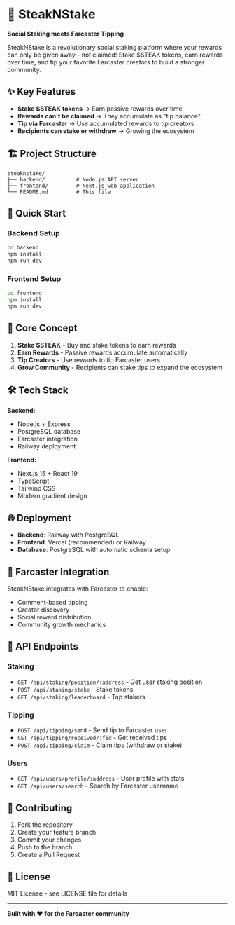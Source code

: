 # 🥩 SteakNStake

**Social Staking meets Farcaster Tipping**

SteakNStake is a revolutionary social staking platform where your rewards can only be given away - not claimed! Stake $STEAK tokens, earn rewards over time, and tip your favorite Farcaster creators to build a stronger community.

## ✨ Key Features

- **Stake $STEAK tokens** → Earn passive rewards over time
- **Rewards can't be claimed** → They accumulate as "tip balance" 
- **Tip via Farcaster** → Use accumulated rewards to tip creators
- **Recipients can stake or withdraw** → Growing the ecosystem

## 🏗️ Project Structure

```
steaknstake/
├── backend/          # Node.js API server
├── frontend/         # Next.js web application
└── README.md         # This file
```

## 🚀 Quick Start

### Backend Setup
```bash
cd backend
npm install
npm run dev
```

### Frontend Setup
```bash
cd frontend
npm install
npm run dev
```

## 📱 Core Concept

1. **Stake $STEAK** - Buy and stake tokens to earn rewards
2. **Earn Rewards** - Passive rewards accumulate automatically  
3. **Tip Creators** - Use rewards to tip Farcaster users
4. **Grow Community** - Recipients can stake tips to expand the ecosystem

## 🛠️ Tech Stack

**Backend:**
- Node.js + Express
- PostgreSQL database
- Farcaster integration
- Railway deployment

**Frontend:**
- Next.js 15 + React 19
- TypeScript
- Tailwind CSS
- Modern gradient design

## 🌐 Deployment

- **Backend**: Railway with PostgreSQL
- **Frontend**: Vercel (recommended) or Railway
- **Database**: PostgreSQL with automatic schema setup

## 🎯 Farcaster Integration

SteakNStake integrates with Farcaster to enable:
- Comment-based tipping
- Creator discovery
- Social reward distribution
- Community growth mechanics

## 📄 API Endpoints

### Staking
- `GET /api/staking/position/:address` - Get user staking position
- `POST /api/staking/stake` - Stake tokens
- `GET /api/staking/leaderboard` - Top stakers

### Tipping
- `POST /api/tipping/send` - Send tip to Farcaster user
- `GET /api/tipping/received/:fid` - Get received tips
- `POST /api/tipping/claim` - Claim tips (withdraw or stake)

### Users
- `GET /api/users/profile/:address` - User profile with stats
- `GET /api/users/search` - Search by Farcaster username

## 🤝 Contributing

1. Fork the repository
2. Create your feature branch
3. Commit your changes
4. Push to the branch
5. Create a Pull Request

## 📜 License

MIT License - see LICENSE file for details

---

**Built with ❤️ for the Farcaster community**